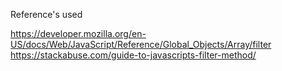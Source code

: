 Reference's used

https://developer.mozilla.org/en-US/docs/Web/JavaScript/Reference/Global_Objects/Array/filter
https://stackabuse.com/guide-to-javascripts-filter-method/
